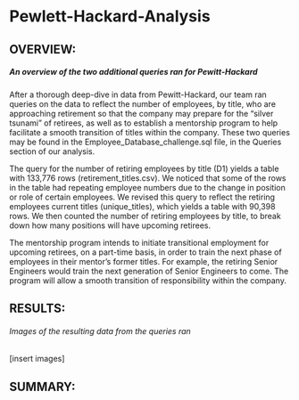 # Pewlett-Hackard-Analysis

## OVERVIEW:
##### An overview of the two additional queries ran for Pewitt-Hackard
After a thorough deep-dive in data from Pewitt-Hackard, our team ran queries on the data to reflect the number of employees, by title, who are approaching retirement so that the company may prepare for the “silver tsunami” of retirees, as well as to establish a mentorship program to help facilitate a smooth transition of titles within the company. These two queries may be found in the Employee_Database_challenge.sql file, in the Queries section of our analysis.

The query for the number of retiring employees by title (D1) yields a table with 133,776 rows (retirement_titles.csv). We noticed that some of the rows in the table had repeating employee numbers due to the change in position or role of certain employees. We revised this query to reflect the retiring employees current titles (unique_titles), which yields a table with 90,398 rows. We then counted the number of retiring employees by title, to break down how many positions will have upcoming retirees.

The mentorship program intends to initiate transitional employment for upcoming retirees, on a part-time basis, in order to train the next phase of employees in their mentor’s former titles. For example, the retiring Senior Engineers would train the next generation of Senior Engineers to come. The program will allow a smooth transition of responsibility within the company. 


## RESULTS:
###### Images of the resulting data from the queries ran
[insert images]

## SUMMARY:
